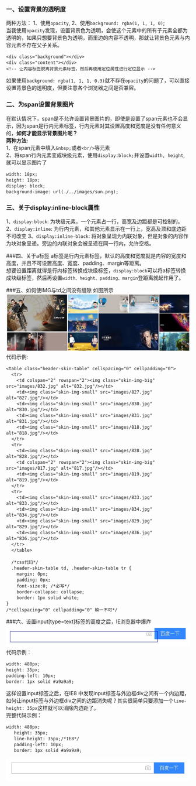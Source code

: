 ### 一、设置背景的透明度
两种方法： 1、使用`opacity`, 2、使用`background: rgba(1, 1, 1, 0)`;<br/>
当我使用`opacity`发现，设置背景色为透明，会使这个元素中的所有子元素全都为透明的，如果只想要背景色为透明，而里边的内容不透明，那就让背景色元素与内容元素不存在父子关系。
```
<div class="background"></div>
<div class="content"></div> 
<!-- 让内容标签脱离背景元素标签，然后再使用定位属性进行定位显示 -->
```
如果使用`background: rgba(1, 1, 1, 0.3)`就不存在`opacity`的问题了，可以直接设置背景色的透明度，但要注意各个浏览器之间是否兼容。

### 二、为span设置背景图片
在默认情况下，span是不允许设置背景图片的，即使是设置了span元素也不会显示，因为span是行内元素标签，行内元素对其设置高度和宽度是没有任何意义的，**如何才能显示背景图片呢？**<br/>
**两种方法:**<br/>
1、在span元素中填入`&nbsp;`或者`<br/>`等元素<br/>
2、将span行内元素变成块级元素，使用`display:block;`并设置`width, height`,就可以显示图片了
```
width: 18px;
height: 18px;
display: block;
background-image: url(./../images/sun.png);
```

### 三、关于display:inline-block属性
1、`display:block`: 为块级元素，一个元素占一行，高宽及边距都是可控制的。
2、`display:inline`: 为行内元素，和其他元素显示在一行上，宽高及顶和底边距不可改变
3、`display:inline-block`: 将对象呈现为内联对象，但是对象的内容作为块对象呈递。旁边的内联对象会被呈递在同一行内，允许空格。

###四、关于a标签
a标签是行内元素标签，默认的高度和宽度就是内容的宽度和高度，并且不可设置高度、宽度、padding、margin等距离。<br/>
想要设置距离就得是行内标签转换成块级标签，`display:block`可以将a标签转换成块级标签，然后再设置`width、height、padding、margin`登距离就起作用了。


###五、如何使IMG与td之间没有缝隙
如图所示
![无间隙](https://github.com/qimeijun/CSS3/blob/master/2016-12-21_162602.jpg)
代码示例:
```
<table class="header-skin-table" cellspacing="0" cellpadding="0">
  <tr>
    <td colspan="2" rowspan="2"><img class="skin-img-big" src="images/832.jpg" alt="832.jpg"/></td>
    <td><img class="skin-img-small" src="images/827.jpg" alt="827.jpg"/></td>
    <td><img class="skin-img-small" src="images/830.jpg" alt="830.jpg"/></td>
    <td><img class="skin-img-small" src="images/831.jpg" alt="831.jpg"/></td>
    <td><img class="skin-img-small" src="images/818.jpg" alt="818.jpg"/></td>
  </tr>
  <tr>
    <td><img class="skin-img-small" src="images/828.jpg" alt="828.jpg"/></td>
    <td colspan="2" rowspan="2"><img class="skin-img-big" src="images/817.jpg" alt="817.jpg"/></td>
    <td><img class="skin-img-small" src="images/819.jpg" alt="819.jpg"/></td>
  </tr>
  <tr>
    <td><img class="skin-img-small" src="images/833.jpg" alt="833.jpg"/></td>
    <td><img class="skin-img-small" src="images/834.jpg" alt="834.jpg"/></td>
    <td><img class="skin-img-small" src="images/829.jpg" alt="829.jpg"/></td>
    <td><img class="skin-img-small" src="images/836.jpg" alt="836.jpg"/></td>
  </tr>
  </table>
  
  /*css代码*/
  .header-skin-table td, .header-skin-table tr {
    margin: 0px;
    padding: 0px;
    font-size:0; /*必写*/
    border-collapse: collapse;
    border: 1px solid white;
}
/*cellspacing="0" cellpadding="0" 缺一不可*/
```
###六、设置input[type=text]标签的高度之后，IE浏览器中爆炸
![爆炸](https://github.com/qimeijun/CSS3/blob/master/baidu-search.jpg)<br/>
代码示例：
```
width: 480px;
height: 35px;
padding-left: 10px;
border: 1px solid #a9a9a9;
```
这样设置input标签之后，在IE8 中发现input标签与外边框div之间有一个内边距，如何让input标签与外边框div之间的边距消失呢？其实很简单只要添加一个`line-height: 35px`这样就可以消除内边距了。<br/>
完整代码示例：
 ```
 width: 480px;
    height: 35px;
    line-height: 35px;/*IE8*/
    padding-left: 10px;
    border: 1px solid #a9a9a9;
 ```
 ![正常](https://github.com/qimeijun/CSS3/blob/master/baidu-search-good.jpg)<br/>
